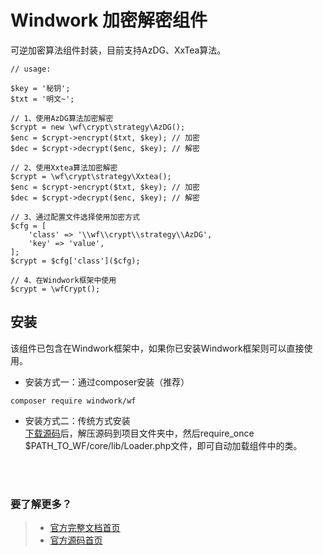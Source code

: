 Windwork 加密解密组件
============================
可逆加密算法组件封装，目前支持AzDG、XxTea算法。

```
// usage:

$key = '秘钥';
$txt = '明文~';

// 1、使用AzDG算法加密解密
$crypt = new \wf\crypt\strategy\AzDG();  
$enc = $crypt->encrypt($txt, $key); // 加密
$dec = $crypt->decrypt($enc, $key); // 解密

// 2、使用Xxtea算法加密解密
$crypt = \wf\crypt\strategy\Xxtea();
$enc = $crypt->encrypt($txt, $key); // 加密
$dec = $crypt->decrypt($enc, $key); // 解密

// 3、通过配置文件选择使用加密方式
$cfg = [
    'class' => '\\wf\\crypt\\strategy\\AzDG',
    'key' => 'value',
];
$crypt = $cfg['class']($cfg);

// 4、在Windwork框架中使用
$crypt = \wfCrypt();

```

## 安装
该组件已包含在Windwork框架中，如果你已安装Windwork框架则可以直接使用。

- 安装方式一：通过composer安装（推荐）  
```
composer require windwork/wf
```

- 安装方式二：传统方式安装  
[下载源码](https://github.com/windwork/wf/releases)后，解压源码到项目文件夹中，然后require_once $PATH_TO_WF/core/lib/Loader.php文件，即可自动加载组件中的类。

<br />  
<br />  

### 要了解更多？  
> - [官方完整文档首页](http://docs.windwork.org/manual/)  
> - [官方源码首页](https://github.com/windwork)  
